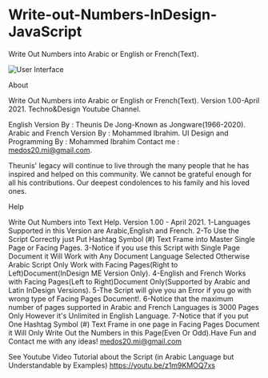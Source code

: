 # Write-out-Numbers-InDesign-JavaScript
Write Out Numbers into Arabic or English or French(Text).

![User Interface](/medos20/Write-out-Numbers-InDesign-JavaScript/blob/main/Script%20UI.jpg)


About

Write Out Numbers into Arabic or English or French(Text).
Version 1.00-April 2021.
Techno&Design Youtube Channel.

English Version By : Theunis De Jong-Known as Jongware(1966-2020).
Arabic and French Version By : Mohammed Ibrahim.
UI Design and Programming By : Mohammed Ibrahim
Contact me : medos20.mi@gmail.com.

Theunis' legacy will continue to live through the many people that he has inspired and helped on this community.
We cannot be grateful enough for all his contributions. Our deepest condolences to his family and his loved ones.

Help

Write Out Numbers into Text Help. Version 1.00 - April 2021. 
1-Languages Supported in this Version are Arabic,English and French.
2-To Use the Script Correctly just Put Hashtag Symbol (#) Text Frame into Master Single Page or Facing Pages.
 3-Notice if you use this Script with Single Page Document it Will Work with Any Document Language Selected Otherwise Arabic Script Only Work with Facing Pages(Right to Left)Document(InDesign ME Version Only).
4-English and French Works with Facing Pages(Left to Right)Document Only(Supported by Arabic and Latin InDesign Versions).
 5-The Script will give you an Error if you go with wrong type of Facing Pages Document!.
6-Notice that the maximum number of pages supported in Arabic and French Languages is 3000 Pages Only However it's Unlimited in English Language.
7-Notice that if you put One Hashtag Symbol (#) Text Frame in one page in Facing Pages Document it Will Only Write Out the Numbers in this Page(Even Or Odd).Have Fun and Contact me with any ideas!
medos20.mi@gmail.com

See Youtube Video Tutorial about the Script (in Arabic Language but Understandable by Examples)
https://youtu.be/z1m9KMOQ7xs

